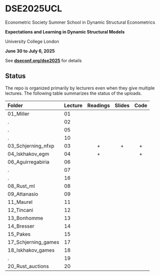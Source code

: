 # DSE2025UCL

Econometric Society Summer School in Dynamic Structural Econometrics

**Expectations and Learning in Dynamic Structural Models**

University College London

**June 30 to July 6, 2025**

See [**dseconf.org/dse2025**](https://dseconf.org/dse2025) for details


## Status

The repo is organized primarily by lecturers even when they give multiple lectures. The following table summarizes the status of the uploads.

| Folder | Lecture | Readings | Slides | Code |
|:---|:---|:--:|:-:|:-:|
01_Miller           | 01 | | | |
.                   | 02 | | | |
.                   | 05 | | | |
.                   | 10 | | | |
03_Schjerning_nfxp  | 03 | + | + | + |
04_Iskhakov_egm     | 04 | + | | + |
06_Aguirregabiria   | 06 | | | |
.                   | 07 | | | |
.                   | 16 | | | |
08_Rust_ml          | 08 | | | |
09_Attanasio        | 09 | | | |
11_Maurel           | 11 | | | |
12_Tincani          | 12 | | | |
13_Bonhomme         | 13 | | | |
14_Bresser          | 14 | | | |
15_Pakes            | 15 | | | |
17_Schjerning_games | 17 | | | |
18_Iskhakov_games   | 18 | | | |
.                   | 19 | | | |
20_Rust_auctions    | 20 | | | |
